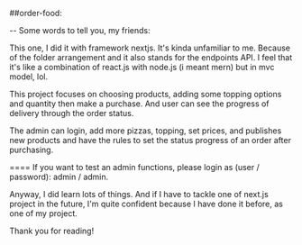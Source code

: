 ##order-food:

-- Some words to tell you, my friends:

This one, I did it with framework nextjs. It's kinda unfamiliar to me. Because of the folder arrangement and it also stands for the endpoints API. I feel that it's like a combination of react.js with node.js (i meant mern) but in mvc model, lol.

This project focuses on choosing products, adding some topping options and quantity then make a purchase. And user can see the progress of delivery through the order status. 

The admin can login, add more pizzas, topping, set prices, and publishes new products and have the rules to set the status progress of an order after purchasing.

==== If you want to test an admin functions, please login as (user / password): admin / admin.

Anyway, I did learn lots of things. And if I have to tackle one of next.js project in the future, I'm quite confident because I have done it before, as one of my project.

Thank you for reading!
